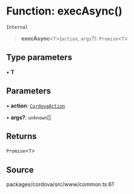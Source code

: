 # Function: execAsync()

`Internal`

> **execAsync**\<`T`\>(`action`, `args`?): `Promise`\<`T`\>

## Type parameters

• **T**

## Parameters

• **action**: [`CordovaAction`](../type-aliases/CordovaAction.md)

• **args?**: `unknown`[]

## Returns

`Promise`\<`T`\>

## Source

packages/cordova/src/www/common.ts:61
